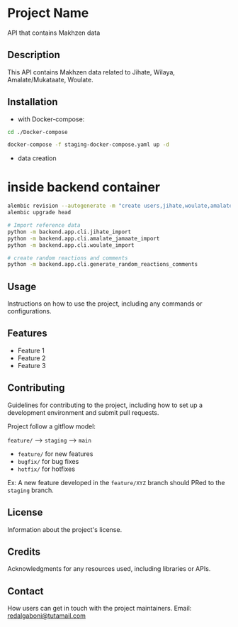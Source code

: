 # Project Name

API that contains Makhzen data

## Description

This API contains Makhzen data related to Jihate, Wilaya, Amalate/Mukataate, Woulate.

## Installation

- with Docker-compose:

```bash
cd ./Docker-compose

docker-compose -f staging-docker-compose.yaml up -d

```

- data creation
# inside backend container

```bash
alembic revision --autogenerate -m "create users,jihate,woulate,amalate_jamaate,comments,reactions tables"
alembic upgrade head

# Import reference data
python -m backend.app.cli.jihate_import
python -m backend.app.cli.amalate_jamaate_import
python -m backend.app.cli.woulate_import

# create random reactions and comments
python -m backend.app.cli.generate_random_reactions_comments

```

## Usage

Instructions on how to use the project, including any commands or configurations.

## Features

- Feature 1
- Feature 2
- Feature 3

## Contributing

Guidelines for contributing to the project, including how to set up a development environment and submit pull requests.

Project follow a gitflow model:

`feature/` --> `staging` --> `main`

- `feature/` for new features
- `bugfix/` for bug fixes
- `hotfix/` for hotfixes

Ex: A new feature developed in the `feature/XYZ` branch should PRed to the `staging` branch.

## License

Information about the project's license.

## Credits

Acknowledgments for any resources used, including libraries or APIs.


## Contact

How users can get in touch with the project maintainers.
Email: redalgaboni@tutamail.com
